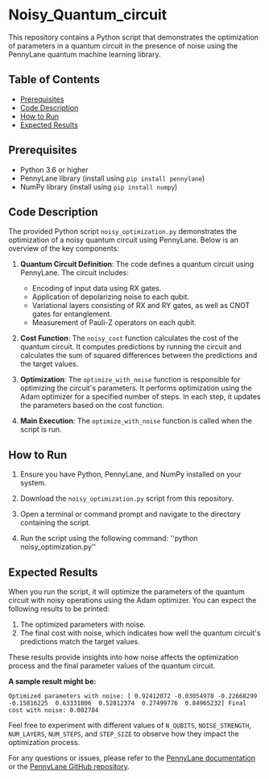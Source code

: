 # Noisy_Quantum_circuit

This repository contains a Python script that demonstrates the optimization of parameters in a quantum circuit in the presence of noise using the PennyLane quantum machine learning library.

## Table of Contents
- [Prerequisites](#prerequisites)
- [Code Description](#code-description)
- [How to Run](#how-to-run)
- [Expected Results](#expected-results)

## Prerequisites
- Python 3.6 or higher
- PennyLane library (install using `pip install pennylane`)
- NumPy library (install using `pip install numpy`)

## Code Description
The provided Python script `noisy_optimization.py` demonstrates the optimization of a noisy quantum circuit using PennyLane. Below is an overview of the key components:

1. **Quantum Circuit Definition**: The code defines a quantum circuit using PennyLane. The circuit includes:
   - Encoding of input data using RX gates.
   - Application of depolarizing noise to each qubit.
   - Variational layers consisting of RX and RY gates, as well as CNOT gates for entanglement.
   - Measurement of Pauli-Z operators on each qubit.

2. **Cost Function**: The `noisy_cost` function calculates the cost of the quantum circuit. It computes predictions by running the circuit and calculates the sum of squared differences between the predictions and the target values.

3. **Optimization**: The `optimize_with_noise` function is responsible for optimizing the circuit's parameters. It performs optimization using the Adam optimizer for a specified number of steps. In each step, it updates the parameters based on the cost function.

4. **Main Execution**: The `optimize_with_noise` function is called when the script is run.

## How to Run
1. Ensure you have Python, PennyLane, and NumPy installed on your system.

2. Download the `noisy_optimization.py` script from this repository.

3. Open a terminal or command prompt and navigate to the directory containing the script.

4. Run the script using the following command: ''python noisy_optimization.py''


## Expected Results
When you run the script, it will optimize the parameters of the quantum circuit with noisy operations using the Adam optimizer. You can expect the following results to be printed:

1. The optimized parameters with noise.
2. The final cost with noise, which indicates how well the quantum circuit's predictions match the target values.

These results provide insights into how noise affects the optimization process and the final parameter values of the quantum circuit.

**A sample result might be:** 

``Optimized parameters with noise: [ 0.92412072 -0.03054978 -0.22668299 -0.15816225  0.63331806  0.52812374  0.27499776  0.84965232] Final cost with noise: 0.002784``


Feel free to experiment with different values of `N_QUBITS`, `NOISE_STRENGTH`, `NUM_LAYERS`, `NUM_STEPS`, and `STEP_SIZE` to observe how they impact the optimization process.

For any questions or issues, please refer to the [PennyLane documentation](https://pennylane.ai/qml/) or the [PennyLane GitHub repository](https://github.com/PennyLaneAI/pennylane).



